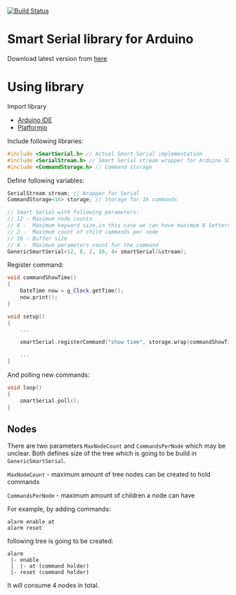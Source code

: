 [![Build Status](https://travis-ci.org/serge-14/smartserial.svg?branch=master)](https://travis-ci.org/serge-14/smartserial)

# Smart Serial library for Arduino

Download latest version from [here](archive/master.zip)

# Using library

Import library
 - [Arduino IDE](https://www.arduino.cc/en/guide/libraries#toc2)
 - [Platformio](http://docs.platformio.org/en/stable/librarymanager/)

Include following libraries:

```cpp
#include <SmartSerial.h> // Actual Smart Serial implementation
#include <SerialStream.h> // Smart Serial stream wrapper for Arduino SDK Serial class
#include <CommandStorage.h> // Command storage
```

Define following variables:

```cpp
SerialStream stream; // Wrapper for Serial
CommandStorage<16> storage; // Storage for 16 commands

// Smart Serial with following parameters:
// 12 - Maximum node counts
// 8 -  Maximum keyword size,in this case we can have maximum 8 letters per keyword
// 2 -  Maximum count of child commands per node
// 16 - Buffer size
// 4 -  Maximum parameters count for the command
GenericSmartSerial<12, 8, 2, 16, 4> smartSerial(&stream);
```

Register command:

```cpp
void commandShowTime()
{
    DateTime now = g_Clock.getTime();
    now.print();
}

void setup()
{
    ...

    smartSerial.registerCommand("show time", storage.wrap(commandShowTime));

    ...
}
```

And polling new commands:

```cpp
void loop()
{
    smartSerial.poll();
}
```

## Nodes

There are two parameters `MaxNodeCount` and `CommandsPerNode` which may be unclear. Both defines size of the tree which is going to be build in `GenericSmartSerial`.

`MaxNodeCount` - maximum amount of tree nodes can be created to hold commands

`CommandsPerNode` - maximum amount of children a node can have

For example, by adding commands:

```
alarm enable at
alarm reset
```

following tree is going to be created:

```
alarm
 |- enable
 |  |- at (command holder)
 |- reset (command holder)
```

It will consume 4 nodes in total.